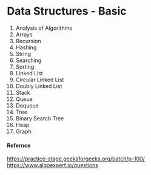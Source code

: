 # Data Structures - Basic

1. Analysis of Algorithms
2. Arrays
3. Recursion
4. Hashing
5. String
6. Searching
7. Sorting
8. Linked List
9. Circular Linked List
10. Doubly Linked List
11. Stack
12. Queue
13. Dequeue
14. Tree
15. Binary Search Tree
16. Heap
17. Graph

#### Refernce
https://practice-stage.geeksforgeeks.org/batch/p-100/
https://www.algoexpert.io/questions
